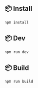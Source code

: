 ## 📦 Install

```bash
npm install
```

## 📦 Dev

```bash
npm run dev
```

## 📦 Build

```bash
npm run build
```
